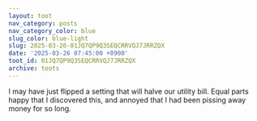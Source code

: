 ```yaml
---
layout: toot
nav_category: posts
nav_category_color: blue
slug_color: blue-light
slug: 2025-03-26-01JQ7QP9Q3SEQCRRVQJ7JRRZQX
date: '2025-03-26 07:45:00 +0900'
toot_id: 01JQ7QP9Q3SEQCRRVQJ7JRRZQX
archive: toots
---
```

<p>I may have just flipped a setting that will halve our utility bill. Equal parts happy that I discovered this, and annoyed that I had been pissing away money for so long.</p>
<div class='gallery'></div>
